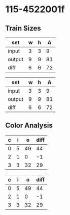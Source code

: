 # 115-4522001f
## Train Sizes

|set|w|h|A|
|---|---|---|---|
|input|3|3|9|
|output|9|9|81|
|diff|6|6|72|


|set|w|h|A|
|---|---|---|---|
|input|3|3|9|
|output|9|9|81|
|diff|6|6|72|


## Color Analysis

|c|i|o|diff|
|---|---|---|---|
|0|5|49|44|
|2|1|0|-1|
|3|3|32|29|


|c|i|o|diff|
|---|---|---|---|
|0|5|49|44|
|2|1|0|-1|
|3|3|32|29|

